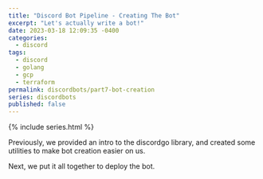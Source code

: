 ```yaml
---
title: "Discord Bot Pipeline - Creating The Bot"
excerpt: "Let's actually write a bot!"
date: 2023-03-18 12:09:35 -0400
categories:
  - discord
tags:
  - discord
  - golang
  - gcp
  - terraform
permalink: discordbots/part7-bot-creation
series: discordbots
published: false
---
```


{% include series.html %}

Previously, we provided an intro to the discordgo library, and created some
utilities to make bot creation easier on us.

Next, we put it all together to deploy the bot.
